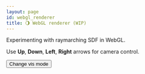 ```yaml
---
layout: page
id: webgl_renderer
title: 🌖 WebGL renderer (WIP)
---
```


Experimenting with raymarching SDF in WebGL.

Use **Up**, **Down**, **Left**, **Right** arrows for camera control.

<div class="renderer"></div>

<script id="vs-sdf" type="x-shader/x-vertex">
    #version 300 es
    #define POSITION_LOCATION 0

    precision highp float;
    precision highp int;

    layout(location = POSITION_LOCATION) in vec2 pos;
    uniform vec2 u_resolution;

    void main()
    {
        vec2 pos_clipspace = (pos / u_resolution) * vec2(2.0,2.0) - vec2(1.0,1.0);
        gl_Position = vec4(pos_clipspace, 0.0, 1.0);
    }
</script>

<script id="ps-sdf" type="x-shader/x-fragment">
    #version 300 es
    precision highp float;
    precision highp int;

    // Visualization mode
    #define VM_DEFAULT       0
    #define VM_NORMAL        1
    #define VM_SCREEN_UV     2

    #define PI (3.14159265359)

    #define MAX_DIST 500.0
    #define MIN_DIST 0
    #define SURFACE_LEVEL 1e-4
    #define MAX_RAYMARCH_STEPS 512

    uniform float u_time;
    uniform vec2 u_mouse;
    uniform vec2 u_prevMouse;
    uniform vec3 u_currentCamAngles;
    uniform mat4 u_camera;
    uniform vec3 u_cameraOrigin;
    uniform vec3 u_cameraFront;
    uniform vec3 u_cameraLookat;

    uniform vec4 u_color;
    uniform vec3 u_translate;
    uniform vec2 u_resolution;
    uniform int u_visMode;

    uniform vec3 u_lights[1];

    out vec4 o_color;

    // Tonemapping
    // linear white point
    const float W = 1.2;
    const float T2 = 7.5;

    float filmic_reinhard_curve (float x) {
        float q = (T2*T2 + 1.0)*x*x;
        return q / (q + x + T2*T2);
    }

    vec3 filmic_reinhard(vec3 x) {
        float w = filmic_reinhard_curve(W);
        return vec3(
            filmic_reinhard_curve(x.r),
            filmic_reinhard_curve(x.g),
            filmic_reinhard_curve(x.b)) / w;
    }


    // Rotation matrix around the X axis.
    mat4 Translate(vec3 t) {
        return mat4(
            vec4(1, 0, 0, t.x),
            vec4(0, 1, 0, t.y),
            vec4(0, 0, 1, t.z),
            vec4(0, 0, 0, 1)
        );
    }

    mat4 RotateX(float theta) {
        float c = cos(theta);
        float s = sin(theta);
        return mat4(
            vec4(1, 0, 0, 0),
            vec4(0, c, -s, 0),
            vec4(0, s, c, 0),
            vec4(0, 0, 0, 1)
        );
    }

    // Rotation matrix around the Y axis.
    mat4 RotateY(float theta) {
        float c = cos(theta);
        float s = sin(theta);
        return mat4(
            vec4(c, 0, s, 0),
            vec4(0, 1, 0, 0),
            vec4(-s, 0, c, 0),
            vec4(0, 0, 0, 1)
        );
    }

    // Rotation matrix around the Z axis.
    mat4 RotateZ(float theta) {
        float c = cos(theta);
        float s = sin(theta);
        return mat4(
            vec4(c, -s, 0, 0),
            vec4(s, c, 0, 0),
            vec4(0, 0, 1, 0),
            vec4(0, 0, 0, 1)
        );
    }

    float ToRad(float degree) {
        return degree * PI / 360.0;
    }

    // Identity matrix.
    mat3 Identity() {
        return mat3(
            vec3(1, 0, 0),
            vec3(0, 1, 0),
            vec3(0, 0, 1)
        );
    }

    // -- Rand / noises
    float rand(float co) {
        return fract(sin(co*(91.3458)) * 47453.5453);
    }

    float rand(vec2 co) {
        return fract(sin(dot(co.xy ,vec2(12.9898,78.233))) * 43758.5453);
    }

    float rand(vec3 co){
        return rand(co.xy+rand(co.z));
    }

    vec3 hash(vec3 p){
        p = vec3( dot(p,vec3(127.1,311.7, 74.7)),
                dot(p,vec3(269.5,183.3,246.1)),
                dot(p,vec3(113.5,271.9,124.6)));
        return -1.0 + 2.0*fract(sin(p)*43758.5453123);
    }

    // Gradient noise from iq
    // return value noise (in x) and its derivatives (in yzw)
    vec4 noised(vec3 x){
        vec3 p = floor(x);
        vec3 w = fract(x);
        vec3 u = w*w*w*(w*(w*6.0-15.0)+10.0);
        vec3 du = 30.0*w*w*(w*(w-2.0)+1.0);

        vec3 ga = hash( p+vec3(0.0,0.0,0.0) );
        vec3 gb = hash( p+vec3(1.0,0.0,0.0) );
        vec3 gc = hash( p+vec3(0.0,1.0,0.0) );
        vec3 gd = hash( p+vec3(1.0,1.0,0.0) );
        vec3 ge = hash( p+vec3(0.0,0.0,1.0) );
        vec3 gf = hash( p+vec3(1.0,0.0,1.0) );
        vec3 gg = hash( p+vec3(0.0,1.0,1.0) );
        vec3 gh = hash( p+vec3(1.0,1.0,1.0) );

        float va = dot( ga, w-vec3(0.0,0.0,0.0) );
        float vb = dot( gb, w-vec3(1.0,0.0,0.0) );
        float vc = dot( gc, w-vec3(0.0,1.0,0.0) );
        float vd = dot( gd, w-vec3(1.0,1.0,0.0) );
        float ve = dot( ge, w-vec3(0.0,0.0,1.0) );
        float vf = dot( gf, w-vec3(1.0,0.0,1.0) );
        float vg = dot( gg, w-vec3(0.0,1.0,1.0) );
        float vh = dot( gh, w-vec3(1.0,1.0,1.0) );

        return vec4( va + u.x*(vb-va) + u.y*(vc-va) + u.z*(ve-va) + u.x*u.y*(va-vb-vc+vd) + u.y*u.z*(va-vc-ve+vg) + u.z*u.x*(va-vb-ve+vf) + (-va+vb+vc-vd+ve-vf-vg+vh)*u.x*u.y*u.z,    // value
                    ga + u.x*(gb-ga) + u.y*(gc-ga) + u.z*(ge-ga) + u.x*u.y*(ga-gb-gc+gd) + u.y*u.z*(ga-gc-ge+gg) + u.z*u.x*(ga-gb-ge+gf) + (-ga+gb+gc-gd+ge-gf-gg+gh)*u.x*u.y*u.z +   // derivatives
                    du * (vec3(vb,vc,ve) - va + u.yzx*vec3(va-vb-vc+vd,va-vc-ve+vg,va-vb-ve+vf) + u.zxy*vec3(va-vb-ve+vf,va-vb-vc+vd,va-vc-ve+vg) + u.yzx*u.zxy*(-va+vb+vc-vd+ve-vf-vg+vh) ));
    }

    vec3 NormalizeRGB(vec3 RGB) {
        return RGB / vec3(255.0);
    }

    vec3 NormalizeRGB(int R, int G, int B) {
        return vec3(float(R) / 255.0, float(G) / 255.0, float(B) / 255.0);
    }

    // --- Materials --- //
    float checkers(in vec2 p)
    {
        vec2 s = sign(fract(p*.5)-.5);
        return .5 - .5*s.x*s.y;
    }

    // https://iquilezles.org/articles/checkerfiltering
    float CheckersGradBox( in vec2 p )
    {
        // filter kernel
        vec2 w = fwidth(p) + 0.001;
        // analytical integral (box filter)
        vec2 i = 2.0*(abs(fract((p-0.5*w)*0.5)-0.5)-abs(fract((p+0.5*w)*0.5)-0.5))/w;
        // xor pattern
        return 0.5 - 0.5*i.x*i.y;
    }

    float G1V(float dnv, float k){
    return 1.0/(dnv*(1.0-k)+k);
}

    float ggx(vec3 n, vec3 v, vec3 l, float rough, float f0){
        float alpha = rough*rough;
        vec3 h = normalize(v+l);
        float dnl = clamp(dot(n,l), 0.0, 1.0);
        float dnv = clamp(dot(n,v), 0.0, 1.0);
        float dnh = clamp(dot(n,h), 0.0, 1.0);
        float dlh = clamp(dot(l,h), 0.0, 1.0);
        float f, d, vis;
        float asqr = alpha*alpha;
        const float pi = 3.14159;
        float den = dnh*dnh*(asqr-1.0)+1.0;
        d = asqr/(pi * den * den);
        dlh = pow(1.0-dlh, 5.0);
        f = f0 + (1.0-f0)*dlh;
        float k = alpha/1.0;
        vis = G1V(dnl, k)*G1V(dnv, k);
        float spec = dnl * d * f * vis;
        return spec;
    }

    // --- Ray --- //

    struct Ray {
        vec3 origin;
        vec3 direction;
    };

    struct HitResult {
        vec3 hit;
        bool bHit;
        float d;
        int material;
    };

    struct Surface {
        float d;
        int material;
    };

    // ------ //

    vec3 PointOnRay(Ray r, float t) {
        return r.origin + r.direction * t;
    }

    // --- SDF functions --- //
    // https://iquilezles.org/articles/distfunctions/
    float sdSphere(vec3 p, float r) {
        return length(p) - r;
    }

    float sdPlane(vec3 p, float height) {
        return p.y + height;
    }

    float sdEllipsoid(vec3 p, vec3 r)
    {
        float k0 = length(p/r);
        float k1 = length(p/(r*r));
        return k0*(k0-1.0)/k1;
    }

    float sdBox(vec3 p, vec3 b) {
        vec3 q = abs(p) - b;
        return length(max(q, 0.0)) + min(max(q.x, max(q.y, q.z)), 0.0);
    }

    Surface opSMin(Surface s1, Surface s2, float k) {
        float h = clamp( 0.5 + 0.5*(s2.d-s1.d)/k, 0.0, 1.0 );
        float d = mix(s2.d, s1.d, h) - k*h*(1.0-h);
        if (s1.d < s2.d) {
            return Surface(d, s1.material);
        } else {
            return Surface(d, s2.material);
        }
    }

    Surface opMin(Surface s1, Surface s2) {
        float d = min(s1.d, s2.d);
        if (s1.d < s2.d) {
            return Surface(d, s1.material);
        } else {
            return Surface(d, s2.material);
        }
    }
    // ------ //

    Surface SceneBasicShapes(vec3 p) {
        mat4 tx = Translate(u_translate);
        mat4 rx = RotateX(u_time);
        mat4 ry = RotateY(u_time);
        mat4 rz = RotateZ(u_time);
        vec4 xformP = vec4(p, 1.0) * tx * rx;
        mat4 txBackwall = Translate(vec3(0,0,2.0));
        vec4 xformBackWall = vec4(p, 1.0) * txBackwall;

        Surface backwall = Surface(sdBox(xformBackWall.xyz, vec3(2.2, 5.0, 0.5)), 0);

        Surface plane = Surface(sdSphere(p - vec3(0.0,-200.0,0.0), 200.0), 1);
        Surface sur = plane;


        float displacement = sin(5.0 * p.x) * sin(5.0 * p.y) * sin(5.0 * p.z) * 0.015;
        Surface head = Surface(sdSphere(p - vec3(0, 1.5, 0), 2.0), 0);
        Surface neck = Surface(sdEllipsoid(p - vec3(0,1.0,0), vec3(1.0, 2.5, 1.6)), 0);
        Surface eyeR = Surface(sdSphere(p - vec3(0.62, 1.8, -2.0), 0.25), 2);
        Surface eyeL = Surface(sdSphere(p - vec3(-0.62, 1.8, -2.0), 0.25), 2);
        Surface mouth = Surface(sdEllipsoid(p - vec3(0,1.2,-1.98), vec3(0.2, 0.7, 0.2)), 2);
        Surface hair0 = Surface(sdEllipsoid(p - vec3(0,1.8,-0.5), vec3(0.1, 2.5, 0.1)), 2);
        Surface hair1 = Surface(sdEllipsoid(p - vec3(1.2,1.8,-0.8), vec3(0.1, 1.5, 0.1)), 2);
        Surface hair2 = Surface(sdEllipsoid(p - vec3(-1.2,1.8,-0.8), vec3(0.1, 1.5, 0.1)), 2);

        Surface character = opSMin(head,neck,1.0);
        character = opSMin(character,eyeL,0.1);
        character = opSMin(character,eyeR,0.1);
        character = opSMin(character,mouth,0.1);
        character = opSMin(character,hair0,0.1);
        character = opSMin(character,hair1,0.1);
        character = opSMin(character,hair2,0.1);

        sur = character;

        sur.d += displacement;

        return sur;
    }

    Surface Map(vec3 p) {
        Surface mr = SceneBasicShapes(p);
        return mr;
    }

    float MapD(vec3 p) {
        Surface mr = SceneBasicShapes(p);
        return mr.d;
    }

    mat3 Camera(vec3 cameraPos, vec3 lookAtPoint) {
        vec3 cd = normalize(lookAtPoint - cameraPos); // camera direction
        vec3 cr = normalize(cross(vec3(0, 1, 0), cd)); // camera right
        vec3 cu = normalize(cross(cd, cr)); // camera up

        return mat3(-cr, cu, -cd); // negative signs can be turned positive (or vice versa) to flip coordinate space conventions
    }

    float CalcAO( in vec3 pos, in vec3 nor)
    {
        float occ = 0.0;
        float sca = 1.0;
        for( int i=0; i<5; i++ )
        {
            float hr = 0.01 + 0.12*float(i)/4.0;
            vec3 aopos =  nor * hr + pos;
            float dd = MapD(aopos);
            occ += (hr-dd)*sca;
            sca *= 0.95;
        }
        return clamp( 1.0 - 2.0*occ, 0.0, 1.0 );
    }

    float CalcShadow(in Ray ray) {
        float k = 8.0;
        float t = 0.0;

        // How close th ray could have hit a surface
        float res = 1.0;
        float ph = 1e20;
        for (int i = 0; i < 32; i++) {
            vec3 p = PointOnRay(ray, t);
            float h = MapD(p);

            if (h < SURFACE_LEVEL || h > MAX_DIST) {
                break;
            }

            float y = (i==0) ? 0.0 : h*h/(2.0*ph);
            float d = sqrt(h * h - y * y);
            res = min(res, k * d / max(0.0, t - y));
            ph = h;

            t += h;
        }

        res = clamp(res, 0.0, 1.0);
        res = res*res*(3.0 - 2.0*res);

        return res;
    }

    vec3 CalcNormal(vec3 pos) {
        vec2 e = vec2(1.0,-1.0)*0.5*5e-3;
        return normalize( e.xyy*MapD( pos + e.xyy ) +
                        e.yyx*MapD( pos + e.yyx ) +
                        e.yxy*MapD( pos + e.yxy ) +
                        e.xxx*MapD( pos + e.xxx ) );
    }

    vec3 Sky(Ray ray) {
        float t = 0.5 * ray.direction.y + 0.3;
        return (1.0 - t) * vec3(1,1,1) + t * NormalizeRGB(0, 191, 255);
    }

    HitResult RayMarch(Ray ray) {
        HitResult result;

        float t = 0.0;
        for (int i = 0; i < MAX_RAYMARCH_STEPS; i++) {
            vec3 p = PointOnRay(ray, t);
            Surface mr = Map(p);
            float h = mr.d;

            if (h < SURFACE_LEVEL || h > MAX_DIST) {
                result.bHit = (h < SURFACE_LEVEL);
                break;
            }
            result.hit = p;
            result.d = t;
            result.material = mr.material;
            t += h;
        }

        return result;
    }

    // SSS: https://www.shadertoy.com/view/lllBDM
    float Subsurface(vec3 hit, vec3 v, vec3 n){
        vec3 d = refract(v, n, 1.0/1.5);
        vec3 o = hit;
        float a = 0.0;

        const float max_scatter = 2.5;
        for(float i = 0.1; i < max_scatter; i += 0.2)
        {
            o += i*d;
            float t = MapD(o);
            a += t;
        }
        float thickness = max(0.0, -a);
        const float scatter_strength = 16.0;
        return scatter_strength*pow(max_scatter*0.5, 3.0)/thickness;
    }

    vec3 Shade(Ray ray) {
        HitResult result = RayMarch(ray);

        vec3 light = u_lights[0];

        vec3 color = u_color.xyz;
        if (result.bHit) {
            vec3 N = CalcNormal(result.hit);
            vec3 V = ray.direction;

            if (u_visMode == VM_NORMAL) {
                color = (N + vec3(1.0)) * 0.5;
            } else {

                vec3 L = normalize(vec3(light - result.hit));
                float shadow = 1.0;

                float fresnel = pow( max(0.0, 1.00+dot(N, V)), 2.6 );
                // Default material (id = 0)
                vec3 albedo = NormalizeRGB(245,98,0);
                vec3 ambient = NormalizeRGB(227, 211, 228);

                // Eye
                if (result.material == 2)
                {
                    albedo = vec3(0.1,0.2,0.6);
                }

                float occ;
                occ = 0.5+0.5*N.y;

                // Hit the floor
                if (result.material == 1) {
                    occ = 1.0;
                    albedo = 0.05 * vec3(1.0);
                    albedo *= 8.9 + CheckersGradBox(result.hit.xz * 2.0);

                    // Compute Shadow
                    Ray shadowRay;
                    shadowRay.origin = result.hit + L * 1e-5;
                    shadowRay.direction = L;

                    shadow = CalcShadow(shadowRay);
                }


                occ *= CalcAO(result.hit, N);
                vec3 sky = vec3(0.5,0.65,0.8)*2.0;
                float diffuse = max(0.0, dot(N, L));
                float spec = ggx(N, V, L, 3.0, fresnel);
                float ss = max(0.2, Subsurface(result.hit, V, N));

                diffuse = mix(diffuse, smoothstep(0.25, 0.9, pow(ss, 0.6)), 0.97);
                color = ambient + albedo * diffuse * 1.2 + 2.0 * spec + fresnel * sky;
                color *= 0.5;
            }
        } else {
            // color = Sky(ray);
            color = vec3(.969, .906, .808);
            color = NormalizeRGB(188, 245, 231);
        }

        return color;
    }

    #define AA 4

    void main()
    {
        vec2 uv = (gl_FragCoord.xy - vec2(0.5) * u_resolution.xy) / u_resolution.y;

        // Mouse
        vec2 mouse = u_mouse / u_resolution - 0.5;
        float yaw = u_currentCamAngles.x;
        float pitch = u_currentCamAngles.y;

        vec3 color = vec3(1,0,0);
        if (u_visMode == VM_SCREEN_UV) {
            color = vec3(uv,0);
        } else {

            vec3 origin = u_cameraOrigin + vec3(mouse.x, mouse.y, -6.0) * 2.0;
            //vec3 direction = normalize(vec3(cos(yaw) * cos(pitch), sin(pitch), sin(yaw) * cos(pitch)));
            vec3 rd = normalize(vec3(uv, -1));
            vec3 lookat = u_cameraLookat;
            Ray ray;
            ray.origin = origin;

            mat3 cam = Camera(ray.origin, lookat);

            #if AA > 1
            vec3 totalColor = vec3(0.0);
            for (int m = 0; m < AA; m++) {
                for (int n = 0; n < AA; n++) {
                    vec2 offset = vec2(float(m), float(n)) / (u_resolution * vec2(AA));
                    float u = uv.x + offset.x;
                    float v = uv.y + offset.y;
                    ray.direction = cam * normalize(vec3(u,v, -1.0));
                    color = Shade(ray);

                    totalColor += color;
                }
            }
            color = totalColor / max(float(AA*AA), 1e-4);
            #else
            ray.direction = normalize(vec3(uv, -1.0));
            color = Shade(ray);
            #endif

        }

        // final color
        float vignette = 1.21 / (1.1 + 1.1*dot(uv, uv));
        vignette *= vignette;
        vignette = mix(1.0, smoothstep(0.1, 1.1, vignette), 0.25);
        color = vignette * color;
        color = filmic_reinhard(color);
        color = smoothstep(0.125, 1.41,color);
        // gamma correction
        color = pow(color, vec3(1.0/2.2));
        o_color = vec4(color, 1);
    }
</script>

<!-- <script type="text/javascript" src="https://unpkg.com/glsl-canvas-js/dist/umd/glsl-canvas.min.js"></script>

<canvas class="glsl-canvas" controls data-fragment-url="/webgl_renderer/shaders/main.frag" width="500" height="500" data-mode="flat"></canvas> -->

<button id="vismode">Change vis mode</button>

<script src="{{ base.url | prepend: site.url }}/assets/js/webgl_renderer/core/gl-matrix-min.js"></script>
<script src="{{ base.url | prepend: site.url }}/assets/js/webgl_renderer/utility.js"></script>
<script src="{{ base.url | prepend: site.url }}/assets/js/webgl_renderer/math/vec2f.js"></script>
<script src="{{ base.url | prepend: site.url }}/assets/js/webgl_renderer/math/vec3f.js"></script>
<script src="{{ base.url | prepend: site.url }}/assets/js/webgl_renderer/core/mesh2d.js"></script>
<script src="{{ base.url | prepend: site.url }}/assets/js/webgl_renderer/core/ray.js"></script>
<script src="{{ base.url | prepend: site.url }}/assets/js/webgl_renderer/main.js"></script>

